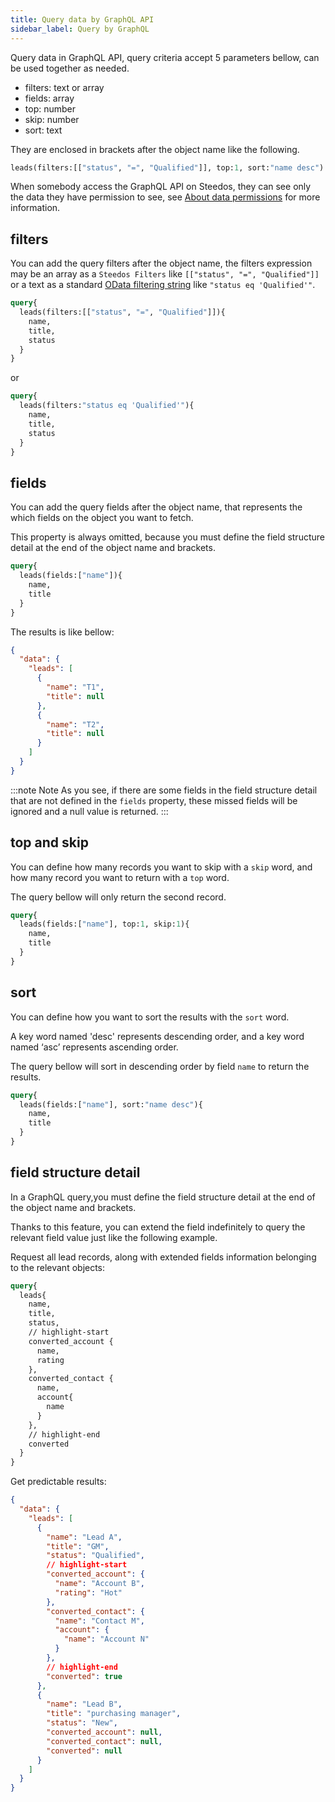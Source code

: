 ```yaml
---
title: Query data by GraphQL API
sidebar_label: Query by GraphQL
---
```


Query data in GraphQL API, query criteria accept 5 parameters bellow, can be used together as needed.

- filters: text or array
- fields: array
- top: number
- skip: number
- sort: text

They are enclosed in brackets after the object name like the following.

```graphql
leads(filters:[["status", "=", "Qualified"]], top:1, sort:"name desc")
```

When somebody access the GraphQL API on Steedos, they can see only the data they have permission to see, see [About data permissions](/docs/api/graphql#about-data-permissions) for more information.

## filters

You can add the query filters after the object name, the filters expression may be an array as a `Steedos Filters` like `[["status", "=", "Qualified"]]` or a text as a standard [OData filtering string](https://docs.oasis-open.org/odata/odata/v4.01/os/part1-protocol/odata-v4.01-os-part1-protocol.html#sec_SystemQueryOptionfilter) like `"status eq 'Qualified'"`.

```graphql
query{
  leads(filters:[["status", "=", "Qualified"]]){
    name,
    title,
    status
  }
}
```

or

```graphql
query{
  leads(filters:"status eq 'Qualified'"){
    name,
    title,
    status
  }
}
```

## fields

You can add the query fields after the object name, that represents the which fields on the object you want to fetch.

This property is always omitted, because you must define the field structure detail at the end of the object name and brackets.

```graphql
query{
  leads(fields:["name"]){
    name,
    title
  }
}
```

The results is like bellow:

```json
{
  "data": {
    "leads": [
      {
        "name": "T1",
        "title": null
      },
      {
        "name": "T2",
        "title": null
      }
    ]
  }
}
```

:::note Note
As you see, if there are some fields in the field structure detail that are not defined in the `fields` property, these missed fields will be ignored and a null value is returned.
:::

## top and skip

You can define how many records you want to skip with a `skip` word, and how many record you want to return with a `top` word.

The query bellow will only return the second record.

```graphql
query{
  leads(fields:["name"], top:1, skip:1){
    name,
    title
  }
}
```

## sort

You can define how you want to sort the results with the `sort` word.

A key word named 'desc' represents descending order, and a key word named ‘asc’ represents ascending order.

The query bellow will sort in descending order by field `name` to return the results.

```graphql
query{
  leads(fields:["name"], sort:"name desc"){
    name,
    title
  }
}
```

## field structure detail

In a GraphQL query,you must define the field structure detail at the end of the object name and brackets.

Thanks to this feature, you can extend the field indefinitely to query the relevant field value just like the following example.

Request all lead records, along with extended fields information belonging to the relevant objects:

```graphql
query{
  leads{
    name,
    title,
    status,
    // highlight-start
    converted_account {
      name,
      rating
    },
    converted_contact {
      name,
      account{
        name
      }
    },
    // highlight-end
    converted
  }
}
```

Get predictable results:

```json
{
  "data": {
    "leads": [
      {
        "name": "Lead A",
        "title": "GM",
        "status": "Qualified",
        // highlight-start
        "converted_account": {
          "name": "Account B",
          "rating": "Hot"
        },
        "converted_contact": {
          "name": "Contact M",
          "account": {
            "name": "Account N"
          }
        },
        // highlight-end
        "converted": true
      },
      {
        "name": "Lead B",
        "title": "purchasing manager",
        "status": "New",
        "converted_account": null,
        "converted_contact": null,
        "converted": null
      }
    ]
  }
}
```
